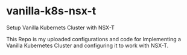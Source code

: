 # vanilla-k8s-nsx-t
Setup Vanilla Kubernets Cluster with NSX-T

This Repo is my uploaded configurations and code for Implementing a Vanilla Kubernetes Cluster and configuring it to work with NSX-T.